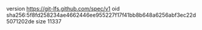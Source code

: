 version https://git-lfs.github.com/spec/v1
oid sha256:5f8fd258234ae4662446ee955227f17f41bb8b648a6256abf3ec22d5071202de
size 11337
